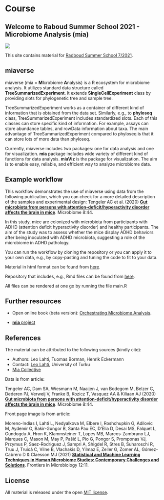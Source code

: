 # Course

## Welcome to Raboud Summer School 2021 - Microbiome Analysis (mia)

![](https://user-images.githubusercontent.com/60338854/121848694-1072a480-ccf3-11eb-9af2-7fdefd8d1794.png)

This site contains material for [Radboud Summer School 7/2021](https://www.ru.nl/radboudsummerschool/courses/2021/brain-bacteria-behaviour/).


## miaverse

miaverse (mia = **MI**crobiome **A**nalysis) is a R ecosystem for microbiome analysis. It utilizes standard data 
structure called **TreeSummarizedExperiment**. It extends **SingleCellExperiment** class by
providing slots for phylogenetic tree and sample tree. 

TreeSummarizedExperiment works as a container of different kind of information that is 
obtained from the data set. Similarly, e.g., to **phyloseq** class, TreeSummarizedExperiment 
includes standardized slots. Each of this classes can store specific kind of information. For example,
assays can store abundance tables, and rowData information about taxa.
The main advantage of TreeSummarizedExperiment compared to phyloseq is that it can store
lots of more data than phyloseq.

Currently, miaverse includes two packages: one for data analysis and one for visualization. 
**mia** package includes wide variety of different kind of functions for data analysis. 
**miaViz** is the package for visualization. The aim is to enable easy, reliable, and efficient 
way to analyze microbiome data. 

## Example workflow

This workflow demonstrates the use of miaverse using data from the
following publication, which you can check for a more detailed
description of the samples and experimental design: Tengeler AC et al. (2020) [**Gut
microbiota from persons with attention-deficit/hyperactivity disorder
affects the brain in
mice**](https://doi.org/10.1186/s40168-020-00816-x). Microbiome 8:44.

In this study, mice are colonized with microbiota from participants with 
ADHD (attention deficit hyperactivity disorder) and healthy participants. 
The aim of the study was to assess whether the mice display ADHD behaviors after being 
inoculated with ADHD microbiota, suggesting a role of the microbiome in ADHD pathology.

You can run the workflow by cloning the repository or you can apply it to your own data, 
e.g., by copy-pasting and tuning the code to fit to your data. 

Material in html format can be found from [here](https://microbiome.github.io/course_2021_radboud/).

Repository that includes, e.g., Rmd files can be found from [here](https://github.com/microbiome/course_2021_radboud).

All files can be rendered at one go by running the file main.R

## Further resources

 * Open online book (beta version):
   [Orchestrating Microbiome Analysis](https://microbiome.github.io/OMA).

 * [**mia** project](https://microbiome.github.io)

## References 

The material can be attributed to the following sources (kindly cite):

 * Authors: Leo Lahti, Tuomas Borman, Henrik Eckermann
 * Contact: [Leo Lahti](http://datascience.utu.fi), University of Turku 
 * [Mia Collective](https://microbiome.github.io)
 
Data is from article:

Tengeler AC, Dam SA, Wiesmann M, Naaijen J, van Bodegom M, 
Belzer C, Dederen PJ, Verweij V, Franke B, Kozicz T, Vasquez AA & Kiliaan AJ (2020)
[**Gut microbiota from persons with attention-deficit/hyperactivity disorder affects the brain in mice**](https://doi.org/10.1186/s40168-020-00816-x).
Microbiome 8:44. 

Front page image is from article: 

Moreno-Indias I, Lahti L, Nedyalkova M, Elbere I, Roshchupkin G, Adilovic M, Aydemir O,
Bakir-Gungor B, Santa Pau EC, D’Elia D, Desai MS, Falquet L, Gundogdu A, Hron K, Klammsteiner T,
Lopes MB, Marcos-Zambrano LJ, Marques C, Mason M, May P, Pašić L, Pio G, Pongor S, Promponas VJ,
Przymus P, Saez-Rodriguez J, Sampri A, Shigdel R, Stres B, Suharoschi R, Truu J, Truică C,
Vilne B, Vlachakis D, Yilmaz E, Zeller G, Zomer AL, Gómez-Cabrero D & Claesson MJ (2021)
[**Statistical and Machine Learning Techniques in Human Microbiome Studies: Contemporary Challenges and Solutions**](https://doi.org/10.3389/fmicb.2021.635781). 
Frontiers in Microbiology 12:11. 

## License

All material is released under the open [MIT license](LICENSE).


